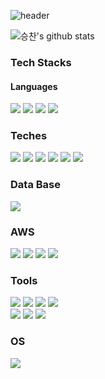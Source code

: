 
<!--
Title!![header](https://capsule-render.vercel.app/api?type=waving&color=auto&height=300&section=header&text=Hi%20there%20👋&fontAlignY=45&fontAlign=75&desc=Energetic%20Hojun's%20Git%20Hub%20Profile&descAlign=77&descAlignY=58&animation=fadeIn)
// SpaceBar : %20
더 많은 정보는 여기서 : https://github.com/kyechan99/capsule-render
-->

![header](https://capsule-render.vercel.app/api?type=waving&color=auto&height=300&section=header&text=안녕하세요!%20%20👋&fontAlignY=45&fontAlign=75&desc=Seungchans%20Git%20Hub%20Profil다입니다&descAlign=77&descAlignY=58&animation=fadeIn)



<!--
status 넣는거 ![닉네임's github stats](https://github-readme-stats.vercel.app/api?username=Rojojun&show_icons=true&theme=테마)
더 많은 정보는 여기서 : https://github.com/anuraghazra/github-readme-stats
-->

![승찬's github stats](https://github-readme-stats.vercel.app/api?username=SeungchanKKK&show_icons=true&theme=tokyonight)
    
<!--
Badges and Icons
<img src="https://img.shields.io/badge/스택이름-색코드(#제외)?style=for-the-badge&logo=스택이름(공백허용안됨)&logoColor=white">
// icons : https://simpleicons.org/
-->

    
### Tech Stacks
#### Languages
<img src="https://img.shields.io/badge/java-c01818?style=for-the-badge&logo=coffeescript&logoColor=white"> <img src="https://img.shields.io/badge/html5-E34F26?style=for-the-badge&logo=html5&logoColor=white"> <img src="https://img.shields.io/badge/css3-1572B6?style=for-the-badge&logo=css3&logoColor=black"> <img src="https://img.shields.io/badge/JavaScript-F7DF1E?style=for-the-badge&logo=javascript&logoColor=black">
 
### Teches
<img src="https://img.shields.io/badge/spring boot-6DB33f?style=for-the-badge&logo=springboot&logoColor=white"> <img src="https://img.shields.io/badge/spring security-6db33f?style=for-the-badge&logo=springsecurity&logoColor=white"> <img src="https://img.shields.io/badge/JWT-000000?style=for-the-badge&logo=jsonwebtokens&logoColor=white"> <img src="https://img.shields.io/badge/hibernate-59666c?style=for-the-badge&logo=hibernate&logoColor=white"> <img src="https://img.shields.io/badge/github actions-2088ff?style=for-the-badge&logo=githubactions&logoColor=white"> <img src="https://img.shields.io/badge/gradle-02303A?style=for-the-badge&logo=gradle&logoColor=white"> 

### Data Base
<img src="https://img.shields.io/badge/mysql-4479a1?style=for-the-badge&logo=mysql&logoColor=white"> 

### AWS
<img src="https://img.shields.io/badge/Amazon s3-569a31?style=for-the-badge&logo=amazons3&logoColor=white"> <img src="https://img.shields.io/badge/Amazon ec2-ff9900?style=for-the-badge&logo=amazonec2&logoColor=white"> <img src="https://img.shields.io/badge/Codedeploy-00485B?style=for-the-badge&logo=keepassxc&logoColor=white"> <img src="https://img.shields.io/badge/amazon rds-527fff?style=for-the-badge&logo=amazonrds&logoColor=white"> 

### Tools
<img src="https://img.shields.io/badge/inteliJ IDEA-000000?style=for-the-badge&logo=intelijidea&logoColor=white"> <img src="https://img.shields.io/badge/pycharm-000000?style=for-the-badge&logo=pycharm&logoColor=white"> <img src="https://img.shields.io/badge/visual studio-5c2d91?style=for-the-badge&logo=visualstudio&logoColor=white"> <img src="https://img.shields.io/badge/vs code-007ACC?style=for-the-badge&logo=visualstudiocode&logoColor=white"> <br/> <img src="https://img.shields.io/badge/notion-000000?style=for-the-badge&logo=notion&logoColor=white"> <img src="https://img.shields.io/badge/git-f05032?style=for-the-badge&logo=git&logoColor=white"> <img src="https://img.shields.io/badge/github-181717?style=for-the-badge&logo=github&logoColor=white"> 

### OS
<img src="https://img.shields.io/badge/ubuntu-e95420?style=for-the-badge&logo=ubuntu&logoColor=white"> 

<!--
**SeungchanKKK/SeungchanKKK** is a ✨ _special_ ✨ repository because its `README.md` (this file) appears on your GitHub profile.
#
Here are some ideas to get you started:

- 🔭 I’m currently working on ...
- 🌱 I’m currently learning ...
- 👯 I’m looking to collaborate on ...
- 🤔 I’m looking for help with ...
- 💬 Ask me about ...
- 📫 How to reach me: ...
- 😄 Pronouns: ...
- ⚡ Fun fact: ...
-->
